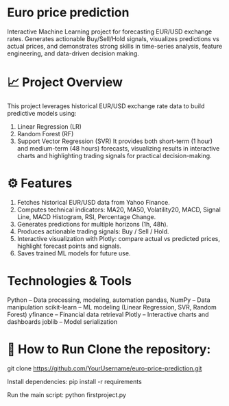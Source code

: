 # Euro price prediction
Interactive Machine Learning project for forecasting EUR/USD exchange rates.
Generates actionable Buy/Sell/Hold signals, visualizes predictions vs actual prices, and demonstrates strong skills in time-series analysis, feature engineering, and data-driven decision making.

# 📈 Project Overview
This project leverages historical EUR/USD exchange rate data to build predictive models using:
1. Linear Regression (LR)
2. Random Forest (RF)
3. Support Vector Regression (SVR)
It provides both short-term (1 hour) and medium-term (48 hours) forecasts, visualizing results in interactive charts and highlighting trading signals for practical decision-making.

# ⚙️ Features
1. Fetches historical EUR/USD data from Yahoo Finance.
2. Computes technical indicators: MA20, MA50, Volatility20, MACD, Signal Line, MACD Histogram, RSI, Percentage Change.
3. Generates predictions for multiple horizons (1h, 48h).
4. Produces actionable trading signals: Buy / Sell / Hold.
5. Interactive visualization with Plotly: compare actual vs predicted prices, highlight forecast points and signals.
6. Saves trained ML models for future use.

# Technologies & Tools
Python – Data processing, modeling, automation
pandas, NumPy – Data manipulation
scikit-learn – ML modeling (Linear Regression, SVR, Random Forest)
yfinance – Financial data retrieval
Plotly – Interactive charts and dashboards
joblib – Model serialization

# 🚀 How to Run Clone the repository:

git clone https://github.com/YourUsername/euro-price-prediction.git

Install dependencies:
pip install -r requirements

Run the main script:
python firstproject.py
